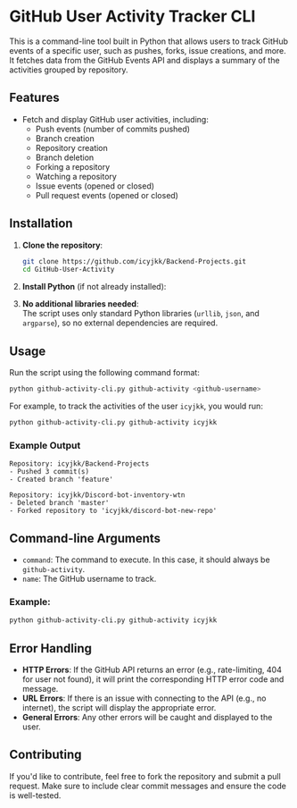 # GitHub User Activity Tracker CLI

This is a command-line tool built in Python that allows users to track GitHub events of a specific user, such as pushes, forks, issue creations, and more. It fetches data from the GitHub Events API and displays a summary of the activities grouped by repository.

## Features

- Fetch and display GitHub user activities, including:
  - Push events (number of commits pushed)
  - Branch creation
  - Repository creation
  - Branch deletion
  - Forking a repository
  - Watching a repository
  - Issue events (opened or closed)
  - Pull request events (opened or closed)

## Installation

1. **Clone the repository**:
   ```bash
   git clone https://github.com/icyjkk/Backend-Projects.git
   cd GitHub-User-Activity
   ```
2. **Install Python** (if not already installed):  

3. **No additional libraries needed**:  
   The script uses only standard Python libraries (`urllib`, `json`, and `argparse`), so no external dependencies are required.

## Usage

Run the script using the following command format:

```bash
python github-activity-cli.py github-activity <github-username>
```

For example, to track the activities of the user `icyjkk`, you would run:

```bash
python github-activity-cli.py github-activity icyjkk
```

### Example Output

```plaintext
Repository: icyjkk/Backend-Projects
- Pushed 3 commit(s)
- Created branch 'feature'

Repository: icyjkk/Discord-bot-inventory-wtn
- Deleted branch 'master'
- Forked repository to 'icyjkk/discord-bot-new-repo'
```

## Command-line Arguments

- `command`: The command to execute. In this case, it should always be `github-activity`.
- `name`: The GitHub username to track.

### Example:

```bash
python github-activity-cli.py github-activity icyjkk
```

## Error Handling

- **HTTP Errors**: If the GitHub API returns an error (e.g., rate-limiting, 404 for user not found), it will print the corresponding HTTP error code and message.
- **URL Errors**: If there is an issue with connecting to the API (e.g., no internet), the script will display the appropriate error.
- **General Errors**: Any other errors will be caught and displayed to the user.

## Contributing

If you'd like to contribute, feel free to fork the repository and submit a pull request. Make sure to include clear commit messages and ensure the code is well-tested.
